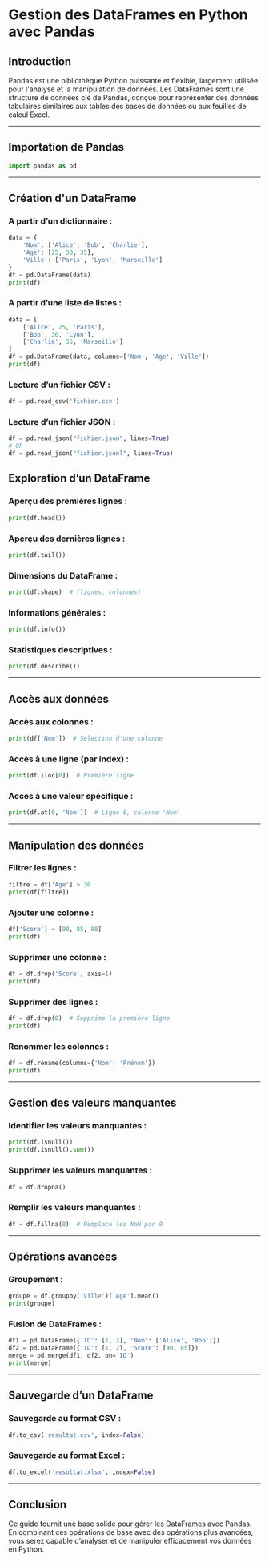 # Gestion des DataFrames en Python avec Pandas

## Introduction
Pandas est une bibliothèque Python puissante et flexible, largement utilisée pour l'analyse et la manipulation de données. Les DataFrames sont une structure de données clé de Pandas, conçue pour représenter des données tabulaires similaires aux tables des bases de données ou aux feuilles de calcul Excel.

---

## Importation de Pandas
```python
import pandas as pd
```

---

## Création d'un DataFrame

### A partir d’un dictionnaire :
```python
data = {
    'Nom': ['Alice', 'Bob', 'Charlie'],
    'Age': [25, 30, 35],
    'Ville': ['Paris', 'Lyon', 'Marseille']
}
df = pd.DataFrame(data)
print(df)
```

### A partir d’une liste de listes :
```python
data = [
    ['Alice', 25, 'Paris'],
    ['Bob', 30, 'Lyon'],
    ['Charlie', 35, 'Marseille']
]
df = pd.DataFrame(data, columns=['Nom', 'Age', 'Ville'])
print(df)
```

### Lecture d’un fichier CSV :
```python
df = pd.read_csv('fichier.csv')
```

### Lecture d’un fichier JSON :
```python
df = pd.read_json("fichier.json", lines=True)
# OR
df = pd.read_json("fichier.jsonl", lines=True)
```

## Exploration d’un DataFrame

### Aperçu des premières lignes :
```python
print(df.head())
```

### Aperçu des dernières lignes :
```python
print(df.tail())
```

### Dimensions du DataFrame :
```python
print(df.shape)  # (lignes, colonnes)
```

### Informations générales :
```python
print(df.info())
```

### Statistiques descriptives :
```python
print(df.describe())
```

---

## Accès aux données

### Accès aux colonnes :
```python
print(df['Nom'])  # Sélection d'une colonne
```

### Accès à une ligne (par index) :
```python
print(df.iloc[0])  # Première ligne
```

### Accès à une valeur spécifique :
```python
print(df.at[0, 'Nom'])  # Ligne 0, colonne 'Nom'
```

---

## Manipulation des données

### Filtrer les lignes :
```python
filtre = df['Age'] > 30
print(df[filtre])
```

### Ajouter une colonne :
```python
df['Score'] = [90, 85, 88]
print(df)
```

### Supprimer une colonne :
```python
df = df.drop('Score', axis=1)
print(df)
```

### Supprimer des lignes :
```python
df = df.drop(0)  # Supprime la première ligne
print(df)
```

### Renommer les colonnes :
```python
df = df.rename(columns={'Nom': 'Prénom'})
print(df)
```

---

## Gestion des valeurs manquantes

### Identifier les valeurs manquantes :
```python
print(df.isnull())
print(df.isnull().sum())
```

### Supprimer les valeurs manquantes :
```python
df = df.dropna()
```

### Remplir les valeurs manquantes :
```python
df = df.fillna(0)  # Remplace les NaN par 0
```

---

## Opérations avancées

### Groupement :
```python
groupe = df.groupby('Ville')['Age'].mean()
print(groupe)
```

### Fusion de DataFrames :
```python
df1 = pd.DataFrame({'ID': [1, 2], 'Nom': ['Alice', 'Bob']})
df2 = pd.DataFrame({'ID': [1, 2], 'Score': [90, 85]})
merge = pd.merge(df1, df2, on='ID')
print(merge)
```

---

## Sauvegarde d’un DataFrame

### Sauvegarde au format CSV :
```python
df.to_csv('resultat.csv', index=False)
```

### Sauvegarde au format Excel :
```python
df.to_excel('resultat.xlsx', index=False)
```

---

## Conclusion
Ce guide fournit une base solide pour gérer les DataFrames avec Pandas. En combinant ces opérations de base avec des opérations plus avancées, vous serez capable d’analyser et de manipuler efficacement vos données en Python.

